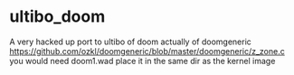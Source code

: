 # ultibo_doom
A very hacked up port to ultibo of doom actually
of doomgeneric
https://github.com/ozkl/doomgeneric/blob/master/doomgeneric/z_zone.c
you would need doom1.wad place it in the same dir as the 
kernel image

